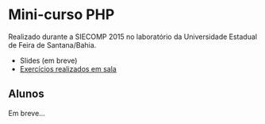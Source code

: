 # Mini-curso PHP
Realizado durante a SIECOMP 2015 no laboratório da Universidade Estadual de Feira de Santana/Bahia.

* Slides (em breve)
* [Exercícios realizados em sala](https://github.com/jonataa/php-siecomp-2015/tree/master/exemplos)

## Alunos

Em breve...